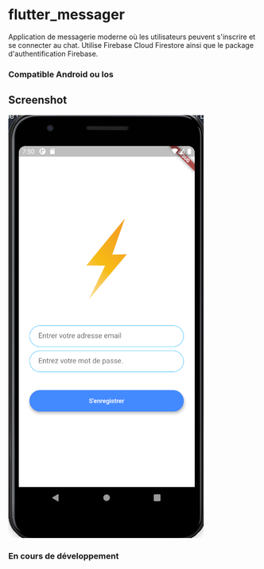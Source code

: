 # flutter_messager

Application de messagerie moderne où les utilisateurs peuvent s'inscrire et se connecter au chat.
Utilise Firebase Cloud Firestore ainsi que le package d'authentification Firebase.

### Compatible Android ou Ios

## Screenshot


![screenshot1](screenshots/screenshot1.png)


### En cours de développement
